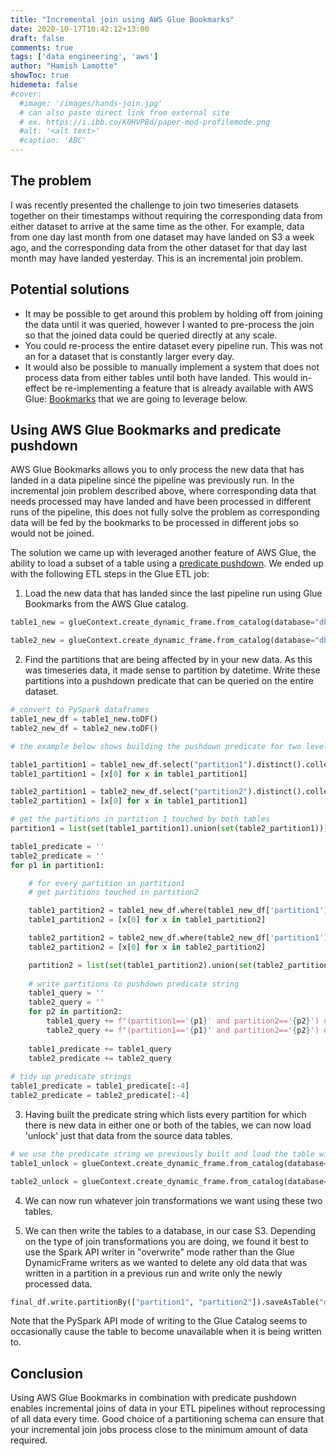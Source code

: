 ```yaml
---
title: "Incremental join using AWS Glue Bookmarks"
date: 2020-10-17T10:42:12+13:00
draft: false
comments: true
tags: ['data engineering', 'aws']
author: "Hamish Lamotte"
showToc: true
hidemeta: false
#cover:
  #image: '/images/hands-join.jpg'
  # can also paste direct link from external site
  # ex. https://i.ibb.co/K0HVPBd/paper-mod-profilemode.png
  #alt: '<alt text>'
  #caption: 'ABC'
---
```


## The problem
I was recently presented the challenge to join two timeseries datasets together on their timestamps without requiring the corresponding data from either dataset to arrive at the same time as the other. For example, data from one day last month from one dataset may have landed on S3 a week ago, and the corresponding data from the other dataset for that day last month may have landed yesterday. This is an incremental join problem.

## Potential solutions
- It may be possible to get around this problem by holding off from joining the data until it was queried, however I wanted to pre-process the join so that the joined data could be queried directly at any scale.
- You could re-process the entire dataset every pipeline run. This was not an for a dataset that is constantly larger every day.
- It would also be possible to manually implement a system that does not process data from either tables until both have landed. This would in-effect be re-implementing a feature that is already available with AWS Glue: [Bookmarks](https://docs.aws.amazon.com/glue/latest/dg/monitor-continuations.html) that we are going to leverage below.

## Using AWS Glue Bookmarks and predicate pushdown
AWS Glue Bookmarks allows you to only process the new data that has landed in a data pipeline since the pipeline was previously run. In the incremental join problem described above, where corresponding data that needs processed may have landed and have been processed in different runs of the pipeline, this does not fully solve the problem as corresponding data will be fed by the bookmarks to be processed in different jobs so would not be joined.

The solution we came up with leveraged another feature of AWS Glue, the ability to load a subset of a table using a [predicate pushdown](https://docs.aws.amazon.com/glue/latest/dg/aws-glue-programming-etl-partitions.html). We ended up with the following ETL steps in the Glue ETL job:

1. Load the new data that has landed since the last pipeline run using Glue Bookmarks from the AWS Glue catalog.
``` python
table1_new = glueContext.create_dynamic_frame.from_catalog(database="db", table_name="table1", transformation_ctx='table1_new')

table2_new = glueContext.create_dynamic_frame.from_catalog(database="db", table_name="table1", transformation_ctx='table2_new')
```

2. Find the partitions that are being affected by in your new data. As this was timeseries data, it made sense to partition by datetime. Write these partitions into a pushdown predicate that can be queried on the entire dataset.
```python
# convert to PySpark dataframes
table1_new_df = table1_new.toDF()
table2_new_df = table2_new.toDF()

# the example below shows building the pushdown predicate for two levels of paritioning, partition1 and partition2 where partition1 > partition2

table1_partition1 = table1_new_df.select("partition1").distinct().collect()
table1_partition1 = [x[0] for x in table1_partition1]

table2_partition1 = table2_new_df.select("partition2").distinct().collect()
table2_partition1 = [x[0] for x in table1_partition1]

# get the partitions in partition 1 touched by both tables
partition1 = list(set(table1_partition1).union(set(table2_partition1)))

table1_predicate = ''
table2_predicate = ''
for p1 in partition1:

    # for every partition in partition1
    # get partitions touched in partition2

    table1_partition2 = table1_new_df.where(table1_new_df['partition1'] == p1).select('partition2').distinct().collect()
    table1_partition2 = [x[0] for x in table1_partition2]

    table2_partition2 = table2_new_df.where(table2_new_df['partition1'] == p1).select('partition2').distinct().collect()
    table2_partition2 = [x[0] for x in table2_partition2]

    partition2 = list(set(table1_partition2).union(set(table2_partition2)))
    
    # write partitions to pushdown predicate string
    table1_query = ''
    table2_query = ''
    for p2 in partition2:
        table1_query += f"(partition1=='{p1}' and partition2=='{p2}') or "
        table2_query += f"(partition1=='{p1}' and partition2=='{p2}') or "
       
    table1_predicate += table1_query
    table2_predicate += table2_query
    
# tidy up predicate strings
table1_predicate = table1_predicate[:-4]
table2_predicate = table2_predicate[:-4]
```

3. Having built the predicate string which lists every partition for which there is new data in either one or both of the tables, we can now load 'unlock' just that data from the source data tables.
```python
# we use the predicate string we previously built and load the table without using bookmarks
table1_unlock = glueContext.create_dynamic_frame.from_catalog(database="db", table_name="table1", push_down_predicate=table1_predicate)

table2_unlock = glueContext.create_dynamic_frame.from_catalog(database="db", table_name="table2", push_down_predicate=table2_predicate)
```

4. We can now run whatever join transformations we want using these two tables.

5. We can then write the tables to a database, in our case S3. Depending on the type of join transformations you are doing, we found it best to use the Spark API writer in "overwrite" mode rather than the Glue DynamicFrame writers as we wanted to delete any old data that was written in a partition in a previous run and write only the newly processed data.
```python
final_df.write.partitionBy(["partition1", "partition2"]).saveAsTable("db.output", format='parquet', mode='overwrite', path='s3://your-s3-path')
```

Note that the PySpark API mode of writing to the Glue Catalog seems to occasionally cause the table to become unavailable when it is being written to.

## Conclusion
Using AWS Glue Bookmarks in combination with predicate pushdown enables incremental joins of data in your ETL pipelines without reprocessing of all data every time. Good choice of a partitioning schema can ensure that your incremental join jobs process close to the minimum amount of data required.